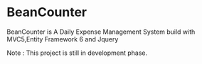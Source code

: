 # BeanCounter
BeanCounter is A Daily Expense Management System build with MVC5,Entity Framework 6 and Jquery

Note : This project is still in development phase.
